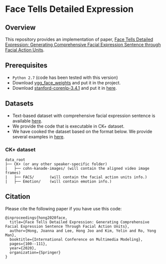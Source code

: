 # Face Tells Detailed Expression

## Overview
This repository provides an implementation of paper, [Face Tells Detailed Expression: Generating Comprehensive Facial Expression Sentence through Facial Action Units](https://link.springer.com/chapter/10.1007/978-3-030-37734-2_9).

## Prerequisites
- `Python 2.7` (code has been tested with this version)
- Download [vgg_face_weights](https://drive.google.com/file/d/1OCdnN8NJsLSiDYycZHF3BeL1pvAm8-4V/view?usp=sharing) and put it in the project.
- Download [stanford-corenlp-3.4.1]() and put it in [here]().

## Datasets
- Text-based dataset with comprehensive facial expression sentence is available [here](https://github.com/joannahong/Face-Tells-Detailed-Expression-Dataset).
- We provide the code that is executable in CK+ dataset.
- We have cooked the dataset based on the format below. We provide several examples in [here]().
### CK+ dataset
```
data_root 
├── CK+ (or any other speaker-specific folder)
|	├── cohn-kanade-images/ (will contain the aligned video image frames)
|	├── FACS/		(will contain the facial action units info.)
|	├── Emotion/	(will contain emotion info.) 
```

## Citation
Please cite the following paper if you have use this code:
```
@inproceedings{hong2020face,
  title={Face Tells Detailed Expression: Generating Comprehensive Facial Expression Sentence Through Facial Action Units},
  author={Hong, Joanna and Lee, Hong Joo and Kim, Yelin and Ro, Yong Man},
  booktitle={International Conference on Multimedia Modeling},
  pages={100--111},
  year={2020},
  organization={Springer}
}
